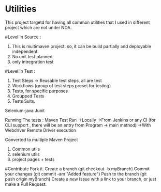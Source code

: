 # Utilities

This project targetd for having all common utilities that I used in different project which are not under NDA. 

#Level In Source :
1. This is multimaven project. so, it can be build partially and deployable independent. 
2. No unit test planned
3. only intregration test 

#Level in Test :
1. Test Steps -> Reusable test steps, all are test
2. Workflows (group of test steps preset for testing)
3. Tests, for specific purposes
4. Groupped Tests
5. Tests Suits.



Selenium-java
Junit




Running The tests :
Maven Test Run
    ->Locally
    ->From Jenkins or any CI (for CLI support , there will be an entry from Program -> main method)
    ->With Webdriver Remote Driver execution


Converted to multiple Maven Project
 1. Common utils
 2. selenium utils
 3. project pages + tests

#Contribute
Fork it.
Create a branch (git checkout -b myBranch)
Commit your changes (git commit -am "Added feature")
Push to the branch (git push origin myBranch)
Create a new Issue with a link to your branch, or just make a Pull Request.

